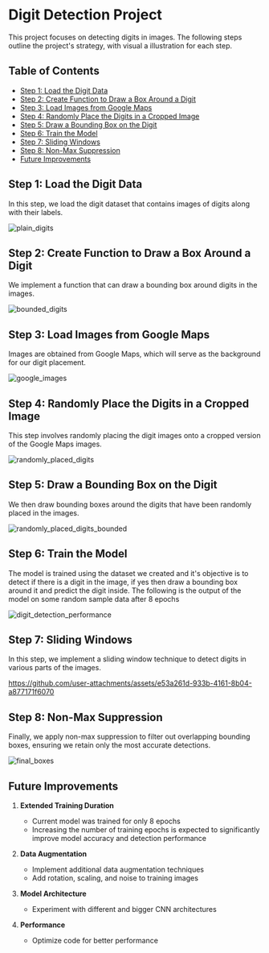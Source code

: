 # Digit Detection Project

This project focuses on detecting digits in images. The following steps outline the project's strategy, with visual a illustration for each step.

## Table of Contents
- [Step 1: Load the Digit Data](#step-1-load-the-digit-data)
- [Step 2: Create Function to Draw a Box Around a Digit](#step-2-create-function-to-draw-a-box-around-a-digit)
- [Step 3: Load Images from Google Maps](#step-3-load-images-from-google-maps)
- [Step 4: Randomly Place the Digits in a Cropped Image](#step-4-randomly-place-the-digits-in-a-cropped-image)
- [Step 5: Draw a Bounding Box on the Digit](#step-5-draw-a-bounding-box-on-the-digit)
- [Step 6: Train the Model](#step-6-train-the-model)
- [Step 7: Sliding Windows](#step-7-sliding-windows)
- [Step 8: Non-Max Suppression](#step-8-non-max-suppression)
- [Future Improvements](#future-improvements)

## Step 1: Load the Digit Data
In this step, we load the digit dataset that contains images of digits along with their labels.

![plain_digits](https://github.com/user-attachments/assets/1800ef48-db67-4fb8-a69f-7ff5d818f3f9)

## Step 2: Create Function to Draw a Box Around a Digit
We implement a function that can draw a bounding box around digits in the images.

![bounded_digits](https://github.com/user-attachments/assets/7ef99d69-851d-459e-8226-66c37aa687b0)

## Step 3: Load Images from Google Maps
Images are obtained from Google Maps, which will serve as the background for our digit placement.

![google_images](https://github.com/user-attachments/assets/b505c6b1-cc6a-4b96-8b48-da1252a264f1)


## Step 4: Randomly Place the Digits in a Cropped Image
This step involves randomly placing the digit images onto a cropped version of the Google Maps images.

![randomly_placed_digits](https://github.com/user-attachments/assets/c362cb3f-1aba-4dbc-9b24-f919501bbfd0)

## Step 5: Draw a Bounding Box on the Digit
We then draw bounding boxes around the digits that have been randomly placed in the images.

![randomly_placed_digits_bounded](https://github.com/user-attachments/assets/7e3ba732-744d-4d87-b172-cd6ca1b238e3)

## Step 6: Train the Model
The model is trained using the dataset we created and it's objective is to detect if there is a digit in the image, if yes then draw a bounding box around it and predict the digit inside. The following is the output of the model on some random sample data after 8 epochs

![digit_detection_performance](https://github.com/user-attachments/assets/8dbab641-5ab9-43ab-9483-cbe7a0c39498)


## Step 7: Sliding Windows
In this step, we implement a sliding window technique to detect digits in various parts of the images.


https://github.com/user-attachments/assets/e53a261d-933b-4161-8b04-a877171f6070


## Step 8: Non-Max Suppression
Finally, we apply non-max suppression to filter out overlapping bounding boxes, ensuring we retain only the most accurate detections.

![final_boxes](https://github.com/user-attachments/assets/27e9c17c-eddc-4b82-bc38-0830ddd00bf6)

## Future Improvements

1. **Extended Training Duration**
   - Current model was trained for only 8 epochs
   - Increasing the number of training epochs is expected to significantly improve model accuracy and detection performance

2. **Data Augmentation**
   - Implement additional data augmentation techniques
   - Add rotation, scaling, and noise to training images

3. **Model Architecture**
   - Experiment with different and bigger CNN architectures

4. **Performance**
   - Optimize code for better performance

